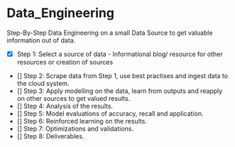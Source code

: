 # Data_Engineering

Step-By-Step Data Engineering on a small Data Source to get valuable information out of data.

- [x] Step 1: Select a source of data - Informational blog/ resource for other resources or creation of sources
- [] Step 2: Scrape data from Step 1, use best practises and ingest data to the cloud system.
- [] Step 3: Apply modelling on the data, learn from outputs and reapply on other sources to get valued results.
- [] Step 4: Analysis of the results. 
- [] Step 5: Model evaluations of accuracy, recall and application.
- [] Step 6: Reinforced learning on the results. 
- [] Step 7: Optimizations and validations.
- [] Step 8: Deliverables.

